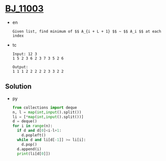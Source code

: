 # [BJ_11003](https://acmicpc.net/problem/11003)

* en

  ```en
  Given list, find minimum of $$ A_{i + L + 1} $$ ~ $$ A_i $$ at each index
  ```

* tc

  ```tc
  Input: 12 3
  1 5 2 3 6 2 3 7 3 5 2 6

  Output:
  1 1 1 2 2 2 2 2 3 3 2 2
  ```

## Solution

* py

  ```py
  from collections import deque
  n, l = map(int,input().split())
  li = [*map(int,input().split())]
  d = deque()
  for i in range(n):
    if d and d[0]<i-l+1:
      d.popleft()
    while d and li[d[-1]] >= li[i]:
      d.pop()
    d.append(i)
    print(li[d[0]])
  ```

